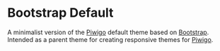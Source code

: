 Bootstrap Default
=================

A minimalist version of the [Piwigo](http://piwigo.org/) default theme based on [Bootstrap](http://getbootstrap.com/). Intended as a parent theme for creating responsive themes for [Piwigo](http://piwigo.org/).
